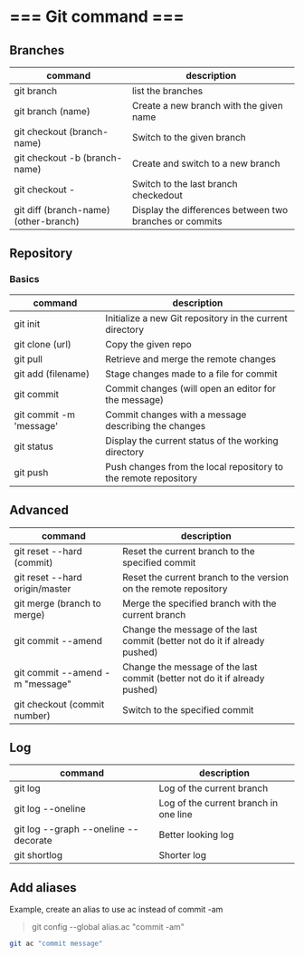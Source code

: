 # === Git command ===

## Branches

| command                               | description                                             |
|---------------------------------------|---------------------------------------------------------|
| git branch                            | list the branches                                       |
| git branch (name)                     | Create a new branch with the given name                 |
| git checkout (branch-name)            | Switch to the given branch                              |
| git checkout -b (branch-name)         | Create and switch to a new branch                       |
| git checkout -                        | Switch to the last branch checkedout                    |
| git diff (branch-name) (other-branch) | Display the differences between two branches or commits |

## Repository

### Basics

| command                 | description                                                     |
|-------------------------|-----------------------------------------------------------------|
| git init                | Initialize a new Git repository in the current directory        |
| git clone (url)         | Copy the given repo                                             |
| git pull                | Retrieve and merge the remote changes                           |
| git add (filename)      | Stage changes made to a file for commit                         |
| git commit              | Commit changes (will open an editor for the message)            |
| git commit -m 'message' | Commit changes with a message describing the changes            |
| git status              | Display the current status of the working directory             |
| git push                | Push changes from the local repository to the remote repository |

## Advanced

| command                         | description                                                                |
|---------------------------------|----------------------------------------------------------------------------|
| git reset --hard (commit)       | Reset the current branch to the specified commit                           |
| git reset --hard origin/master  | Reset the current branch to the version on the remote repository           |
| git merge (branch to merge)     | Merge the specified branch with the current branch                         |
| git commit --amend              | Change the message of the last commit (better not do it if already pushed) |
| git commit --amend -m "message" | Change the message of the last commit (better not do it if already pushed) |
| git checkout (commit number)    | Switch to the specified commit                                             |

## Log

| command                              | description                           |
|--------------------------------------|---------------------------------------|
| git log                              | Log of the current branch             |
| git log --oneline                    | Log of the current branch in one line |
| git log --graph --oneline --decorate | Better looking log                    |
| git shortlog                         | Shorter log                           |


## Add aliases

Example, create an alias to use ac instead of commit -am
> git config --global alias.ac "commit -am"

```bash
git ac "commit message"
```
